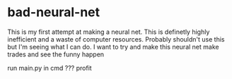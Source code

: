# bad-neural-net
This is my first attempt at making a neural net. This is definetly highly inefficient and a waste of computer resources. Probably shouldn't use this but I'm seeing what I can do.
I want to try and make this neural net make trades and see the funny happen

run main.py in cmd
???
profit
